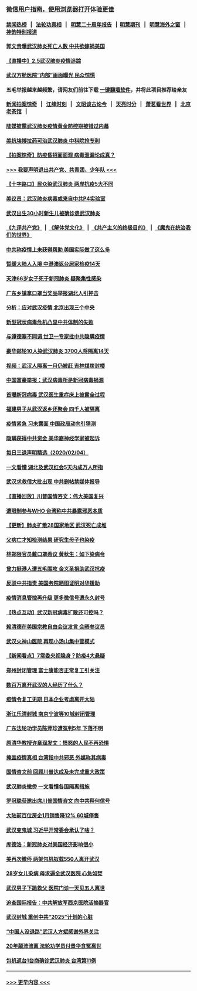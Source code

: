 ### [微信用户指南，使用浏览器打开体验更佳](https://github.com/gfw-breaker/banned-news1/blob/master/indexes/wechat-guide.md?t=0)
#### [禁闻热榜](热点新闻.md?t=0)  &nbsp;&nbsp;|&nbsp;&nbsp; [法轮功真相](https://github.com/gfw-breaker/truth/blob/master/README.md?t=0) &nbsp;&nbsp;|&nbsp;&nbsp; [明慧二十周年报告](https://github.com/gfw-breaker/mh-reports/blob/master/README.md?t=0) &nbsp;&nbsp;|&nbsp;&nbsp;[明慧期刊](https://github.com/gfw-breaker/mh-qikan) &nbsp;&nbsp;|&nbsp;&nbsp; [明慧海外之窗](https://github.com/gfw-breaker/mh-news/blob/master/README.md?t=0) &nbsp;&nbsp;|&nbsp;&nbsp; [神韵特别报道](https://github.com/gfw-breaker/mh-news/blob/master/shenyun.md?t=0)
#### [郭文贵曝武汉肺炎死亡人数 中共欲嫁祸美国](../pages/nsc413/n11846240.md?t=02052233) 
#### [【直播中】2.5武汉肺炎疫情追踪](../pages/nsc413/n11846437.md?t=02052233) 
#### [武汉方舱医院“内部”画面曝光 民众惊慌](../pages/nsc413/n11846442.md?t=02052233) 
#### 五毛举报越来越频繁，请网友们前往下载 [一键翻墙软件](https://github.com/gfw-breaker/ssr-accounts)，并将此项目推荐给亲友
#### [新闻拍案惊奇](https://github.com/gfw-breaker/banned-news1/blob/master/pages/link4.md) &nbsp;&nbsp;|&nbsp;&nbsp; [江峰时刻](https://github.com/gfw-breaker/banned-news1/blob/master/pages/link4.md) &nbsp;&nbsp;|&nbsp;&nbsp; [文昭谈古论今](https://github.com/gfw-breaker/banned-news1/blob/master/pages/link4.md) &nbsp;&nbsp;|&nbsp;&nbsp; [天亮时分](https://github.com/gfw-breaker/banned-news1/blob/master/pages/link4.md) &nbsp;&nbsp;|&nbsp;&nbsp; [萧茗看世界](https://github.com/gfw-breaker/banned-news1/blob/master/pages/link4.md) &nbsp;&nbsp;|&nbsp;&nbsp; [北京老茶馆](https://github.com/gfw-breaker/banned-news1/blob/master/pages/link4.md) &nbsp;&nbsp;|&nbsp;&nbsp; 
#### [陆媒披露武汉肺炎疫情黄金防控期被错过内幕](../pages/nsc413/n11846413.md?t=02052233) 
#### [美抗埃博拉药可治武汉肺炎 中科院抢专利](../pages/nsc413/n11846409.md?t=02052233) 
#### [【拍案惊奇】防疫昏招面面观 病毒泄漏论成真？](../pages/nsc413/n11845382.md?t=02052233) 
#### [>>> 我要声明退出共产党、共青团、少年队 <<<](https://github.com/begood0513/goodnews/blob/master/quit/letter.md) 
#### [【十字路口】民众染武汉肺炎 两岸抗疫5大不同](../pages/nsc413/n11845264.md?t=02052233) 
#### [美议员：武汉肺炎病毒或来自中共P4实验室](../pages/nsc413/n11846043.md?t=02052233) 
#### [武汉出生30小时新生儿被确诊患武汉肺炎](../pages/nsc413/n11846307.md?t=02052233) 
#### [《九评共产党》](https://github.com/begood0513/9ping.md/blob/master/README.md) &nbsp;|&nbsp; [《解体党文化》](../../../../jtdwh.md/blob/master/README.md)  &nbsp;|&nbsp; [《共产主义的终极目的》](../../../../gczydzjmd.md/blob/master/README.md) &nbsp;|&nbsp; [《魔鬼在统治我们的世界》](../../../../mgztzwmdsj.md/blob/master/README.md) 
#### [中共称疫情上未获得帮助 美国实际做了这么多](../pages/nsc413/n11846008.md?t=02052233) 
#### [暂缓大陆人入境 中港澳返台居家检疫14天](../pages/nsc413/n11845862.md?t=02052233) 
#### [天津66岁女子死于新冠肺炎 疑聚集性感染](../pages/nsc413/n11845909.md?t=02052233) 
#### [广东乡镇拿口罩当奖品举报湖北人引抨击](../pages/nsc413/n11845622.md?t=02052233) 
#### [分析：应对武汉疫情 北京出现三个中央](../pages/nsc413/n11845850.md?t=02052233) 
#### [新型冠状病毒危机凸显中共体制的失败](../pages/nsc413/n11844970.md?t=02052233) 
#### [与谭德塞不同调 世卫一专家批中共隐瞒疫情](../pages/nsc413/n11845278.md?t=02052233) 
#### [豪华邮轮10人染武汉肺炎 3700人将隔离14天](../pages/nsc413/n11845543.md?t=02052233) 
#### [视频：武汉人隔离一月仍被赶 吉林煤炭封楼](../pages/nsc413/n11845570.md?t=02052233) 
#### [中国富豪举报：武汉病毒所是新冠病毒祸源](../pages/nsc413/n11844943.md?t=02052233) 
#### [首曝新冠病毒 武汉医生重症床上披露全过程](../pages/nsc413/n11845150.md?t=02052233) 
#### [福建男子从武汉返乡还聚会 四千人被隔离](../pages/nsc413/n11845352.md?t=02052233) 
#### [疫情紧急 习未露面 中国政局动向引猜测](../pages/nsc413/n11845224.md?t=02052233) 
#### [隐瞒获得中共资金 美华裔神经学家被起诉](../pages/nsc413/n11844879.md?t=02052233) 
#### [每日三退声明精选（2020/02/04）](../pages/nsc413/n11845335.md?t=02052233) 
#### [一文看懂 湖北及武汉红会5天内成万人所指](../pages/nsc413/n11844315.md?t=02052233) 
#### [武汉求救信大批出现 中共删帖禁媒体报导](../pages/nsc413/n11845064.md?t=02052233) 
#### [【直播回放】川普国情咨文：伟大美国复兴](../pages/nsc413/n11842079.md?t=02052233) 
#### [遭限制参与WHO 台湾称中共暴露邪恶本质](../pages/nsc413/n11844351.md?t=02052233) 
#### [【更新】肺炎扩散28国家地区 武汉死亡成堆](../pages/nsc413/n11801312.md?t=02052233) 
#### [父病亡才知检测结果 研究生母子也染疫](../pages/nsc413/n11845059.md?t=02052233) 
#### [林郑限官员戴口罩惹议 黄秋生：如下染病令](../pages/nsc413/n11844529.md?t=02052233) 
#### [曾力挺港人遭五毛围攻 金义圣捐助武汉抗疫](../pages/nsc413/n11844707.md?t=02052233) 
#### [反驳中共指责 美国务院晒图证明对华援助](../pages/nsc413/n11844859.md?t=02052233) 
#### [疫情消息管控再升级 更多微信号遭永久封号](../pages/nsc413/n11844902.md?t=02052233) 
#### [【热点互动】武汉新冠病毒扩散还可控吗？](../pages/nsc413/n11844750.md?t=02052233) 
#### [赖清德在美国宗教自由会议发言 会晤参议员](../pages/nsc413/n11844836.md?t=02052233) 
#### [武汉火神山医院 再现小汤山集中营模式](../pages/nsc413/n11844763.md?t=02052233) 
#### [【新闻看点】7常委央视隐身？防疫4大悬疑](../pages/nsc413/n11844611.md?t=02052233) 
#### [郑州封闭管理 富士康能否正常复工引关注](../pages/nsc413/n11844727.md?t=02052233) 
#### [数百万离开武汉的人经历了什么？](../pages/nsc413/n11844742.md?t=02052233) 
#### [疫情令复工无期  日本企业考虑离开大陆](../pages/nsc413/n11844585.md?t=02052233) 
#### [浙江乐清封城 南京宁波等10城封闭管理](../pages/nsc413/n11844464.md?t=02052233) 
#### [广东法轮功学员陈萍珍遭冤判5年 下落不明](../pages/nsc413/n11844088.md?t=02052233) 
#### [原清华教授许章润发文：愤怒的人民不再恐惧](../pages/nsc413/n11844347.md?t=02052233) 
#### [掩盖疫情真相 台湾指中共邪恶 外媒称其病毒](../pages/nsc413/n11844401.md?t=02052233) 
#### [国情咨文前 回顾川普达成及未完成重大政策](../pages/nsc413/n11844581.md?t=02052233) 
#### [武汉肺炎撤侨 一文看懂各国隔离措施](../pages/nsc413/n11844216.md?t=02052233) 
#### [罗冠聪获邀出席川普国情咨文 向中共释何信号](../pages/nsc413/n11844355.md?t=02052233) 
#### [大陆前百位房企1月销售降12% 60城停售](../pages/nsc413/n11844398.md?t=02052233) 
#### [武汉变鬼城 习近平开常委会承认了啥？](../pages/nsc413/n11844218.md?t=02052233) 
#### [库德洛：新冠肺炎对美国经济影响很小](../pages/nsc413/n11844418.md?t=02052233) 
#### [美再次撤侨 两架包机拟载550人离开武汉](../pages/nsc413/n11844407.md?t=02052233) 
#### [28岁女儿染病 母求遍全武汉医院 心急如焚](../pages/nsc413/n11844302.md?t=02052233) 
#### [武汉男子下跪救父 医院门诊一天见五人离世](../pages/nsc413/n11844073.md?t=02052233) 
#### [追查国际报告：中共解放军西京医院活摘器官](../pages/nsc413/n11838359.md?t=02052233) 
#### [武汉封城 重创中共“2025”计划的心脏](../pages/nsc413/n11843972.md?t=02052233) 
#### [“中国人没退路”武汉人方斌感谢外界关注](../pages/nsc413/n11843517.md?t=02052233) 
#### [20年颠沛流离 法轮功学员付景华含冤离世](../pages/nsc413/n11841986.md?t=02052233) 
#### [包机返台1台商确诊武汉肺炎 台湾第11例](../pages/nsc413/n11844182.md?t=02052233) 

----
#### [ >>> 更早内容 <<< ](../indexes/nsc413-earlier.md)
